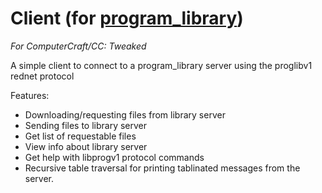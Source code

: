 # Client (for [program_library](./../program_library))
*For ComputerCraft/CC: Tweaked*

A simple client to connect to a program_library server using the proglibv1 rednet protocol

Features:
- Downloading/requesting files from library server
- Sending files to library server
- Get list of requestable files
- View info about library server
- Get help with libprogv1 protocol commands
- Recursive table traversal for printing tablinated messages from the server.
